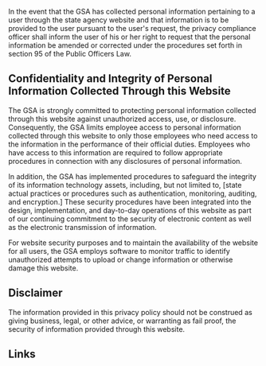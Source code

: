In the event that the GSA has collected personal information pertaining to a user through the state agency website and that information is to be provided to the user pursuant to the user's request, the privacy compliance officer shall inform the user of his or her right to request that the personal information be amended or corrected under the procedures set forth in section 95 of the Public Officers Law.

## **Confidentiality and Integrity of Personal Information Collected Through this Website**

The GSA is strongly committed to protecting personal information collected through this website against unauthorized access, use, or disclosure. Consequently, the GSA limits employee access to personal information collected through this website to only those employees who need access to the information in the performance of their official duties. Employees who have access to this information are required to follow appropriate procedures in connection with any disclosures of personal information.

In addition, the GSA has implemented procedures to safeguard the integrity of its information technology assets, including, but not limited to, [state actual practices or procedures such as authentication, monitoring, auditing, and encryption.] These security procedures have been integrated into the design, implementation, and day-to-day operations of this website as part of our continuing commitment to the security of electronic content as well as the electronic transmission of information.

For website security purposes and to maintain the availability of the website for all users, the GSA employs software to monitor traffic to identify unauthorized attempts to upload or change information or otherwise damage this website.

## **Disclaimer**

The information provided in this privacy policy should not be construed as giving business, legal, or other advice, or warranting as fail proof, the security of information provided through this website.

## **Links**